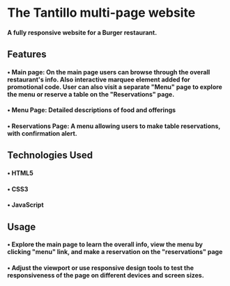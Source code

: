 <h1>The Tantillo multi-page website</h1>


<h4>A fully responsive website for a Burger restaurant.</h4>

<h2>Features</h2>

<h4>• Main page: On the main page users can browse through the overall restaurant's info. Also interactive marquee element added for promotional code. User can also visit a separate "Menu" page to explore the menu or reserve a table on the "Reservations" page. </h4>
<h4>• Menu Page: Detailed descriptions of food and offerings</h4>
<h4>• Reservations Page: A menu allowing users to make table reservations, with confirmation alert. </h4>

<h2>Technologies Used</h2>
<h4>• HTML5</h4>
<h4>• CSS3</h4>
<h4>• JavaScript</h4>

<h2>Usage</h2>
<h4>• Explore the main page to learn the overall info, view the menu by clicking "menu" link, and make a reservation on the "reservations" page</h4>
<h4>• Adjust the viewport or use responsive design tools to test the responsiveness of the page on different devices and screen sizes.</h4>

